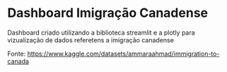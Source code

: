 # Dashboard Imigração Canadense

Dashboard criado utilizando a biblioteca streamlit e a plotly para vizualização de dados referetens a imigração canadense

Fonte: https://www.kaggle.com/datasets/ammaraahmad/immigration-to-canada
